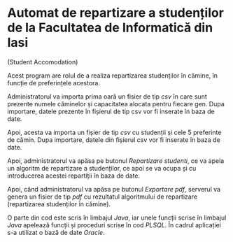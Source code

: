 # Automat de repartizare a studenților de la Facultatea de Informatică din Iasi
(Student Accomodation)

Acest program are rolul de a realiza repartizarea studenților în cămine, în funcție de preferințele acestora.

Administratorul va importa prima oară un fisier de tip *csv* în care sunt prezente numele căminelor și capacitatea alocata pentru fiecare gen. 
Dupa importare, datele prezente în fișierul de tip csv vor fi inserate în baza de date.

Apoi, acesta va importa un fișier de tip *csv* cu studenții și cele 5 preferinte de cămin. Dupa importare, datele din fișierul csv vor fi inserate în baza de date.

Apoi, administratorul va apăsa pe butonul *Repartizare studenti*, ce va apela un algoritm de repartizare a studenților, ce apoi se va ocupa și cu introducerea acestei repartiții în baza de date.

Apoi, când administratorul va apăsa pe butonul *Exportare pdf*, serverul va genera un fisier de tip *pdf* cu rezultatul algoritmului de repartizare (repartizarea studenților în cămine).

O parte din cod este scris în limbajul *Java*, iar unele funcții scrise în limbajul *Java* apelează funcții și proceduri scrise în cod *PLSQL*. În cadrul aplicației s-a utilizat o bază de date *Oracle*. 

